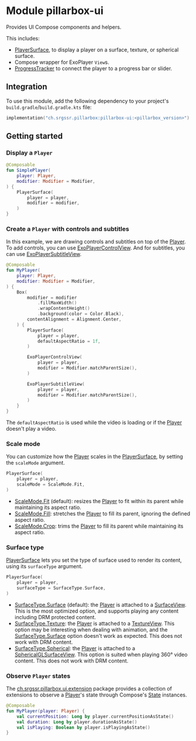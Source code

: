 # Module pillarbox-ui

Provides UI Compose components and helpers.

This includes:

- [PlayerSurface][ch.srgssr.pillarbox.ui.widget.player.PlayerSurface], to display a player on a surface, texture, or spherical surface.
- Compose wrapper for ExoPlayer `View`s.
- [ProgressTracker][ch.srgssr.pillarbox.ui.ProgressTrackerState] to connect the player to a progress bar or slider.

## Integration

To use this module, add the following dependency to your project's `build.gradle`/`build.gradle.kts` file:

```kotlin
implementation("ch.srgssr.pillarbox:pillarbox-ui:<pillarbox_version>")
```

## Getting started

### Display a `Player`

```kotlin
@Composable
fun SimplePlayer(
    player: Player,
    modifier: Modifier = Modifier,
) {
    PlayerSurface(
        player = player,
        modifier = modifier,
    )
}
```

### Create a `Player` with controls and subtitles

In this example, we are drawing controls and subtitles on top of the [Player][androidx.media3.common.Player]. To add controls, you can use
[ExoPlayerControlView][ch.srgssr.pillarbox.ui.exoplayer.ExoPlayerControlView]. And for subtitles, you can use
[ExoPlayerSubtitleView][ch.srgssr.pillarbox.ui.exoplayer.ExoPlayerSubtitleView].

```kotlin
@Composable
fun MyPlayer(
    player: Player,
    modifier: Modifier = Modifier,
) {
    Box(
        modifier = modifier
            .fillMaxWidth()
            .wrapContentHeight()
            .background(color = Color.Black),
        contentAlignment = Alignment.Center,
    ) {
        PlayerSurface(
            player = player,
            defaultAspectRatio = 1f,
        )

        ExoPlayerControlView(
            player = player,
            modifier = Modifier.matchParentSize(),
        )

        ExoPlayerSubtitleView(
            player = player,
            modifier = Modifier.matchParentSize(),
        )
    }
}
```

The `defaultAspectRatio` is used while the video is loading or if the [Player][androidx.media3.common.Player] doesn't play a video.

### Scale mode

You can customize how the [Player][androidx.media3.common.Player] scales in the [PlayerSurface][ch.srgssr.pillarbox.ui.widget.player.PlayerSurface],
by setting the `scaleMode` argument.

```kotlin
PlayerSurface(
    player = player,
    scaleMode = ScaleMode.Fit,
)
```

- [ScaleMode.Fit][ch.srgssr.pillarbox.ui.ScaleMode.Fit] (default): resizes the [Player][androidx.media3.common.Player] to fit within its parent while
  maintaining its aspect ratio.
- [ScaleMode.Fill][ch.srgssr.pillarbox.ui.ScaleMode.Fill]: stretches the [Player][androidx.media3.common.Player] to fill its parent, ignoring the
  defined aspect ratio.
- [ScaleMode.Crop][ch.srgssr.pillarbox.ui.ScaleMode.Crop]: trims the [Player][androidx.media3.common.Player] to fill its parent while maintaining its
  aspect ratio.

### Surface type

[PlayerSurface][ch.srgssr.pillarbox.ui.widget.player.PlayerSurface] lets you set the type of surface used to render its content, using its 
`surfaceType` argument.

```kotlin
PlayerSurface(
    player = player,
    surfaceType = SurfaceType.Surface,
)
```

- [SurfaceType.Surface][ch.srgssr.pillarbox.ui.widget.player.SurfaceType.Surface] (default): the [Player][androidx.media3.common.Player] is attached
  to a [SurfaceView][android.view.SurfaceView]. This is the most optimized option, and supports playing any content including DRM protected content.
- [SurfaceType.Texture][ch.srgssr.pillarbox.ui.widget.player.SurfaceType.Texture]: the [Player][androidx.media3.common.Player] is attached to
  a [TextureView][android.view.TextureView]. This option may be interesting when dealing with animation, and
  the [SurfaceType.Surface][ch.srgssr.pillarbox.ui.widget.player.SurfaceType.Surface] option doesn't work as expected. This does not work with DRM 
  content.
- [SurfaceType.Spherical][ch.srgssr.pillarbox.ui.widget.player.SurfaceType.Spherical]: the [Player][androidx.media3.common.Player] is attached to
  a [SphericalGLSurfaceView][androidx.media3.exoplayer.video.spherical.SphericalGLSurfaceView]. This option is suited when playing 360° video 
  content. This does not work with DRM content.

### Observe `Player` states

The [ch.srgssr.pillarbox.ui.extension][ch.srgssr.pillarbox.ui.extension] package provides a collection of extensions to observe a
[Player][androidx.media3.common.Player]'s state through Compose's [State][androidx.compose.runtime.State] instances.

```kotlin
@Composable
fun MyPlayer(player: Player) {
    val currentPosition: Long by player.currentPositionAsState()
    val duration: Long by player.durationAsState()
    val isPlaying: Boolean by player.isPlayingAsState()
}
```

[android.view.SurfaceView]: https://developer.android.com/reference/android/view/SurfaceView
[android.view.TextureView]: https://developer.android.com/reference/android/view/TextureView
[androidx.compose.runtime.State]: https://developer.android.com/reference/kotlin/androidx/compose/runtime/State.html
[androidx.media3.common.Player]: https://developer.android.com/reference/androidx/media3/common/Player
[androidx.media3.exoplayer.video.spherical.SphericalGLSurfaceView]: https://developer.android.com/reference/androidx/media3/exoplayer/video/spherical/SphericalGLSurfaceView
[ch.srgssr.pillarbox.ui.exoplayer.ExoPlayerControlView]: https://android.pillarbox.ch/api/pillarbox-ui/ch.srgssr.pillarbox.ui.exoplayer/-exo-player-control-view.html
[ch.srgssr.pillarbox.ui.exoplayer.ExoPlayerSubtitleView]: https://android.pillarbox.ch/api/pillarbox-ui/ch.srgssr.pillarbox.ui.exoplayer/-exo-player-subtitle-view.html
[ch.srgssr.pillarbox.ui.extension]: https://android.pillarbox.ch/api/pillarbox-ui/ch.srgssr.pillarbox.ui.extension/index.html
[ch.srgssr.pillarbox.ui.widget.player.PlayerSurface]: https://android.pillarbox.ch/api/pillarbox-ui/ch.srgssr.pillarbox.ui.widget.player/-player-surface.html
[ch.srgssr.pillarbox.ui.widget.player.SurfaceType.Spherical]: https://android.pillarbox.ch/api/pillarbox-ui/ch.srgssr.pillarbox.ui.widget.player/-surface-type/-spherical/index.html
[ch.srgssr.pillarbox.ui.widget.player.SurfaceType.Surface]: https://android.pillarbox.ch/api/pillarbox-ui/ch.srgssr.pillarbox.ui.widget.player/-surface-type/-surface/index.html
[ch.srgssr.pillarbox.ui.widget.player.SurfaceType.Texture]: https://android.pillarbox.ch/api/pillarbox-ui/ch.srgssr.pillarbox.ui.widget.player/-surface-type/-texture/index.html
[ch.srgssr.pillarbox.ui.ProgressTrackerState]: https://android.pillarbox.ch/api/pillarbox-ui/ch.srgssr.pillarbox.ui/-progress-tracker-state/index.html
[ch.srgssr.pillarbox.ui.ScaleMode]: https://android.pillarbox.ch/api/pillarbox-ui/ch.srgssr.pillarbox.ui/-scale-mode/index.html
[ch.srgssr.pillarbox.ui.ScaleMode.Crop]: https://android.pillarbox.ch/api/pillarbox-ui/ch.srgssr.pillarbox.ui/-scale-mode/-crop/index.html
[ch.srgssr.pillarbox.ui.ScaleMode.Fill]: https://android.pillarbox.ch/api/pillarbox-ui/ch.srgssr.pillarbox.ui/-scale-mode/-fill/index.html
[ch.srgssr.pillarbox.ui.ScaleMode.Fit]: https://android.pillarbox.ch/api/pillarbox-ui/ch.srgssr.pillarbox.ui/-scale-mode/-fit/index.html
